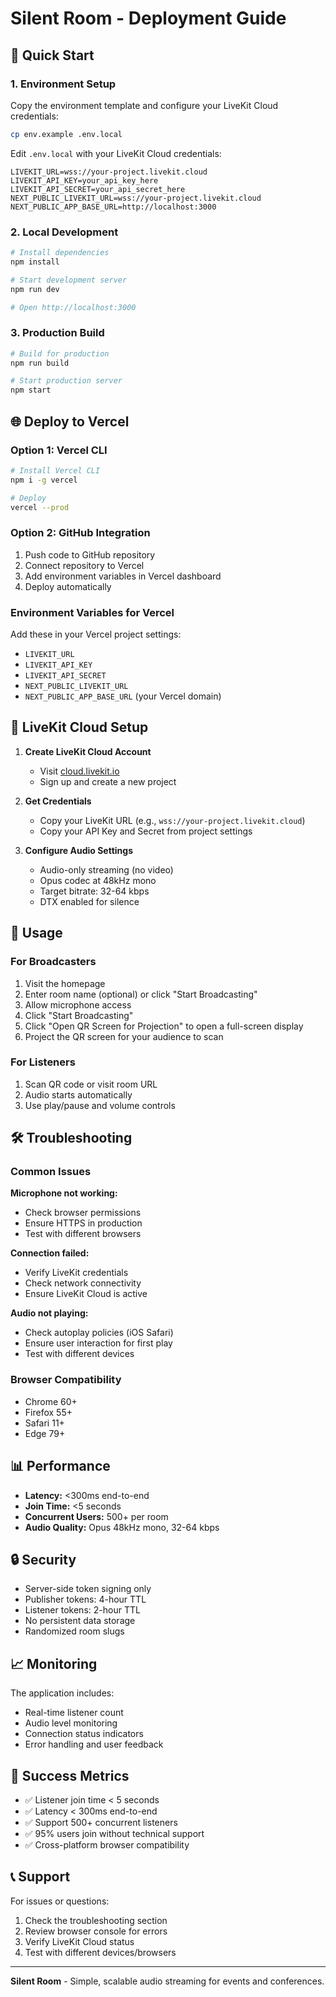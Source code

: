 # Silent Room - Deployment Guide

## 🚀 Quick Start

### 1. Environment Setup

Copy the environment template and configure your LiveKit Cloud credentials:

```bash
cp env.example .env.local
```

Edit `.env.local` with your LiveKit Cloud credentials:

```env
LIVEKIT_URL=wss://your-project.livekit.cloud
LIVEKIT_API_KEY=your_api_key_here
LIVEKIT_API_SECRET=your_api_secret_here
NEXT_PUBLIC_LIVEKIT_URL=wss://your-project.livekit.cloud
NEXT_PUBLIC_APP_BASE_URL=http://localhost:3000
```

### 2. Local Development

```bash
# Install dependencies
npm install

# Start development server
npm run dev

# Open http://localhost:3000
```

### 3. Production Build

```bash
# Build for production
npm run build

# Start production server
npm start
```

## 🌐 Deploy to Vercel

### Option 1: Vercel CLI

```bash
# Install Vercel CLI
npm i -g vercel

# Deploy
vercel --prod
```

### Option 2: GitHub Integration

1. Push code to GitHub repository
2. Connect repository to Vercel
3. Add environment variables in Vercel dashboard
4. Deploy automatically

### Environment Variables for Vercel

Add these in your Vercel project settings:

- `LIVEKIT_URL`
- `LIVEKIT_API_KEY`
- `LIVEKIT_API_SECRET`
- `NEXT_PUBLIC_LIVEKIT_URL`
- `NEXT_PUBLIC_APP_BASE_URL` (your Vercel domain)

## 🔧 LiveKit Cloud Setup

1. **Create LiveKit Cloud Account**

   - Visit [cloud.livekit.io](https://cloud.livekit.io)
   - Sign up and create a new project

2. **Get Credentials**

   - Copy your LiveKit URL (e.g., `wss://your-project.livekit.cloud`)
   - Copy your API Key and Secret from project settings

3. **Configure Audio Settings**
   - Audio-only streaming (no video)
   - Opus codec at 48kHz mono
   - Target bitrate: 32-64 kbps
   - DTX enabled for silence

## 📱 Usage

### For Broadcasters

1. Visit the homepage
2. Enter room name (optional) or click "Start Broadcasting"
3. Allow microphone access
4. Click "Start Broadcasting"
5. Click "Open QR Screen for Projection" to open a full-screen display
6. Project the QR screen for your audience to scan

### For Listeners

1. Scan QR code or visit room URL
2. Audio starts automatically
3. Use play/pause and volume controls

## 🛠️ Troubleshooting

### Common Issues

**Microphone not working:**

- Check browser permissions
- Ensure HTTPS in production
- Test with different browsers

**Connection failed:**

- Verify LiveKit credentials
- Check network connectivity
- Ensure LiveKit Cloud is active

**Audio not playing:**

- Check autoplay policies (iOS Safari)
- Ensure user interaction for first play
- Test with different devices

### Browser Compatibility

- Chrome 60+
- Firefox 55+
- Safari 11+
- Edge 79+

## 📊 Performance

- **Latency:** <300ms end-to-end
- **Join Time:** <5 seconds
- **Concurrent Users:** 500+ per room
- **Audio Quality:** Opus 48kHz mono, 32-64 kbps

## 🔒 Security

- Server-side token signing only
- Publisher tokens: 4-hour TTL
- Listener tokens: 2-hour TTL
- No persistent data storage
- Randomized room slugs

## 📈 Monitoring

The application includes:

- Real-time listener count
- Audio level monitoring
- Connection status indicators
- Error handling and user feedback

## 🎯 Success Metrics

- ✅ Listener join time < 5 seconds
- ✅ Latency < 300ms end-to-end
- ✅ Support 500+ concurrent listeners
- ✅ 95% users join without technical support
- ✅ Cross-platform browser compatibility

## 📞 Support

For issues or questions:

1. Check the troubleshooting section
2. Review browser console for errors
3. Verify LiveKit Cloud status
4. Test with different devices/browsers

---

**Silent Room** - Simple, scalable audio streaming for events and conferences.

